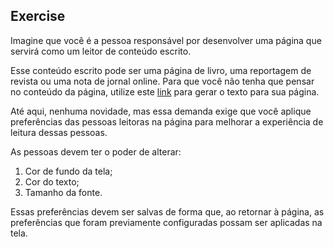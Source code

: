## Exercise

Imagine que você é a pessoa responsável por desenvolver uma página que servirá como um leitor de conteúdo escrito.

Esse conteúdo escrito pode ser uma página de livro, uma reportagem de revista ou uma nota de jornal online. Para que você não tenha que pensar no conteúdo da página, utilize este [link](https://www.lipsum.com/) para gerar o texto para sua página.

Até aqui, nenhuma novidade, mas essa demanda exige que você aplique preferências das pessoas leitoras na página para melhorar a experiência de leitura dessas pessoas.

As pessoas devem ter o poder de alterar:

1. Cor de fundo da tela;
2. Cor do texto;
3. Tamanho da fonte.

Essas preferências devem ser salvas de forma que, ao retornar à página, as preferências que foram previamente configuradas possam ser aplicadas na tela.